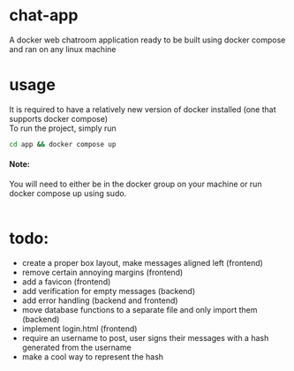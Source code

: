 # chat-app
A docker web chatroom application ready to be built using docker compose and ran on any linux machine

# usage
It is required to have a relatively new version of docker installed (one that supports docker compose)\
To run the project, simply run 
```bash
cd app && docker compose up
```
<h4>Note:</h4> You will need to either be in the docker group on your machine or run docker compose up using sudo. <br/><br/>

# todo:
- create a proper box layout, make messages aligned left (frontend)
- remove certain annoying margins (frontend)
- add a favicon (frontend)
- add verification for empty messages (backend)
- add error handling (backend and frontend)
- move database functions to a separate file and only import them (backend)
- implement login.html (frontend)
- require an username to post, user signs their messages with a hash generated from the username
- make a cool way to represent the hash
